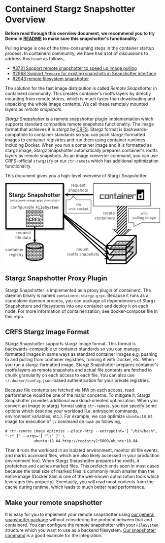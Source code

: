 # Containerd Stargz Snapshotter Overview

__Before read through this overview document, we recommend you to try Demo in [README](README.md) to make sure this snapshotter's functionality.__

Pulling image is one of the time-consuming steps in the container startup process.
In containerd community, we have had a lot of discussions to address this issue as follows,

- [#3731 Support remote snapshotter to speed up image pulling](https://github.com/containerd/containerd/issues/3731)
- [#2968 Support `Prepare` for existing snapshots in Snapshotter interface](https://github.com/containerd/containerd/issues/2968)
- [#2943 remote filesystem snapshotter](https://github.com/containerd/containerd/issues/2943)

The solution for the fast image distribution is called *Remote Snapshotter* in containerd community.
This creates container's rootfs layers by directly mounting from remote stores, which is much faster than downloading and unpacking the whole image contents.
We call these remotely mounted layers as *remote snapshots*.

*Stargz Snapshotter* is a remote snapshotter plugin implementation which supports standard compatible remote snapshots functionality.
The image format that achieves it is _stargz_ by [CRFS](https://github.com/google/crfs).
Stargz format is backwards-compatible to container standards so you can push stargz-formatted images to container registries and run them using container runtimes including Docker.
When you run a container image and it is formatted as stargz image, Stargz Snapshotter automatically prepares container's rootfs layers as remote snapshots.
As an image converter command, you can use CRFS-official `stargzify` or our `ctr-remote` which has additional optimization functionality.

This document gives you a high-level overview of Stargz Snapshotter.

![overview](/docs/images/overview01.png)

## Stargz Snapshotter Proxy Plugin

Stargz Snapshotter is implemented as a proxy plugin of containerd.
The daemon binary is named `containerd-stargz-grpc`.
Because it runs as a standalone daemon process, you can package all dependencies of Stargz Snapshotters and filesystems into one container and deploy it on each node.
For more information of containerization, see docker-compose file in this repo.

## CRFS Stargz Image Format

Stargz Snapshotter supports stargz image format.
This format is backwards-compatible to container standards so you can manage formatted images in same ways as standard container images e.g. pushing to and pulling from container registries, running it with Docker, etc.
When you run a stargz-formatted image, Stargz Snapshotter prepares container's rootfs layers as remote snapshots and actual file contents are fetched in chunk granularity on each access to each file.
You can also use `~/.docker/config.json`-based authentication for your private registries.

Because file contents are fetched via NW on each access, read performance would be one of the major concerns.
To mitigate it, Stargz Snapshotter provides additional workload-oriented optimization.
When you convert an image to stargz format using `ctr-remote`, you can specify some options which describe your workload  (i.e. entrypoint commands, environment variables, etc.).
For example, we can optimize `ubuntu:18.04` image for execution of `ls` command on `bash` as following,

```
# ctr-remote image optimize --plain-http --entrypoint='[ "/bin/bash", "-c" ]' --args='[ "ls" ]' \
             ubuntu:18.04 http://registry2:5000/ubuntu:18.04
```

Then it runs the workload in an isolated environment, monitor all file events, and marks accessed files, which are also likely accessed in your production environment too).
When Stargz Snapshotter prepares the rootfs, it prefetches and caches marked files.
This prefetch ends soon in most cases because the total size of marked files is commonly much smaller than the entire image (Docker Slim is one of the well-known optimization tools which leverages this property).
Eventually, you will read most contents from the cache during runtime, which leads to much better read performance.

## Make your remote snapshotter

It is easy for you to implement your remote snapshotter using [our general snapshotter package](/snapshot) without considering the protocol between that and containerd.
You can configure the remote snapshotter with your `FileSystem` structure which you want to use as a backend filesystem.
[Our snapshotter command](/cmd/containerd-stargz-grpc/main.go) is a good example for the integration.

